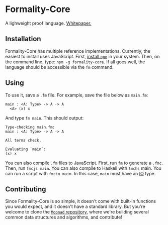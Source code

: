 Formality-Core
==============

A lighweight proof language. [Whitepaper.](https://github.com/moonad/Formality-Core/blob/master/Whitepaper.md)

Installation
------------

Formality-Core has multiple reference implementations. Currently, the easiest to
install uses JavaScript. First, [install `npm`](https://www.npmjs.com/get-npm)
in your system. Then, on the command line, type: `npm -g formality-core`. If all
goes well, the language should be accessible via the `fm` command.

Using
-----

To use it, save a `.fm` file. For example, save the file below as `main.fm`:

```
main : <A: Type> -> A -> A
  <A> (x) x
```

And type `fm main`. This should output:

```
Type-checking main.fm:
main : <A: Type> -> A -> A

All terms check.

Evaluating `main`:
(x) x
```

You can also compile `.fm` files to JavaScript. First, run `fm` to generate a
`.fmc`. Then, run `fmcjs main`. You can also compile to Haskell with `fmchs`
main. You can run a script with `fmcio main`. In this case, `main` must have an
[IO](https://github.com/moonad/Moonad/blob/master/IO.fmc) type.

Contributing
------------

Since Formality-Core is so simple, it doesn't come with built-in functions you
would expect, and it doesn't have a standard library. But you're welcome to
clone the [`Moonad` repository](https://github.com/moonad/moonad), where we're
building several common data structures and algorithms, and contribute!

